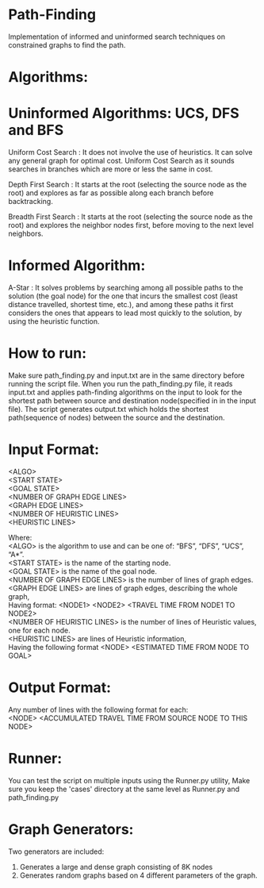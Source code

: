 # Path-Finding
Implementation of informed and uninformed search techniques on constrained graphs to find the path.

# Algorithms:

# Uninformed Algorithms: UCS, DFS and BFS
Uniform Cost Search : It does not involve the use of heuristics. It can solve any general graph for optimal cost. Uniform Cost Search as it sounds searches in branches which are more or less the same in cost.

Depth First Search : It starts at the root (selecting the source node as the root) and explores as far as possible along each branch before backtracking.

Breadth First Search : It starts at the root (selecting the source node as the root) and explores the neighbor nodes first, before moving to the next level neighbors.

# Informed Algorithm:
A-Star : It solves problems by searching among all possible paths to the solution (the goal node) for the one that incurs the smallest cost (least distance travelled, shortest time, etc.), and among these paths it first considers the ones that appears to lead most quickly to the solution, by using the heuristic function.

# How to run:
Make sure path_finding.py and input.txt are in the same directory before running the script file. When you run the path_finding.py file, it reads input.txt and applies path-finding algorithms on the input to look for the shortest path between source and destination node(specified in in the input file).
The script generates output.txt which holds the shortest path(sequence of nodes) between the source and the destination.

# Input Format:

&lt;ALGO&gt;<br>
&lt;START STATE&gt;<br>
&lt;GOAL STATE&gt;<br>
&lt;NUMBER OF GRAPH EDGE LINES&gt;<br>
&lt;GRAPH EDGE LINES&gt;<br>
&lt;NUMBER OF HEURISTIC LINES&gt;<br>
&lt;HEURISTIC LINES&gt;<br>

Where:<br>
&lt;ALGO&gt; is the algorithm to use and can be one of: “BFS”, “DFS”, “UCS”, “A*”.<br>
&lt;START STATE&gt; is the name of the starting node.<br>
&lt;GOAL STATE&gt; is the name of the goal node.<br>
&lt;NUMBER OF GRAPH EDGE LINES&gt; is the number of lines of graph edges.<br>
&lt;GRAPH EDGE LINES&gt; are lines of graph edges, describing the whole graph,<br>
Having format: &lt;NODE1&gt; &lt;NODE2&gt; &lt;TRAVEL TIME FROM NODE1 TO NODE2&gt;<br>
&lt;NUMBER OF HEURISTIC LINES&gt; is the number of lines of Heuristic values, one for each node.<br>
&lt;HEURISTIC LINES&gt; are lines of Heuristic information,<br>
Having the following format &lt;NODE&gt; &lt;ESTIMATED TIME FROM NODE TO GOAL&gt;<br>

# Output Format:
Any number of lines with the following format for each:<br>
&lt;NODE&gt; &lt;ACCUMULATED TRAVEL TIME FROM SOURCE NODE TO THIS NODE&gt;

# Runner:
You can test the script on multiple inputs using the Runner.py utility, Make sure you keep the 'cases' directory at the same level as Runner.py and path_finding.py<br>

# Graph Generators:
Two generators are included:<br>
1. Generates a large and dense graph consisting of 8K nodes
2. Generates random graphs based on 4 different parameters of the graph.
